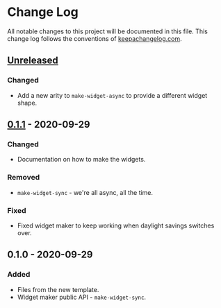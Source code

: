 # Change Log
All notable changes to this project will be documented in this file. This change log follows the conventions of [keepachangelog.com](http://keepachangelog.com/).

## [Unreleased]
### Changed
- Add a new arity to `make-widget-async` to provide a different widget shape.

## [0.1.1] - 2020-09-29
### Changed
- Documentation on how to make the widgets.

### Removed
- `make-widget-sync` - we're all async, all the time.

### Fixed
- Fixed widget maker to keep working when daylight savings switches over.

## 0.1.0 - 2020-09-29
### Added
- Files from the new template.
- Widget maker public API - `make-widget-sync`.

[Unreleased]: https://github.com/your-name/cah/compare/0.1.1...HEAD
[0.1.1]: https://github.com/your-name/cah/compare/0.1.0...0.1.1
